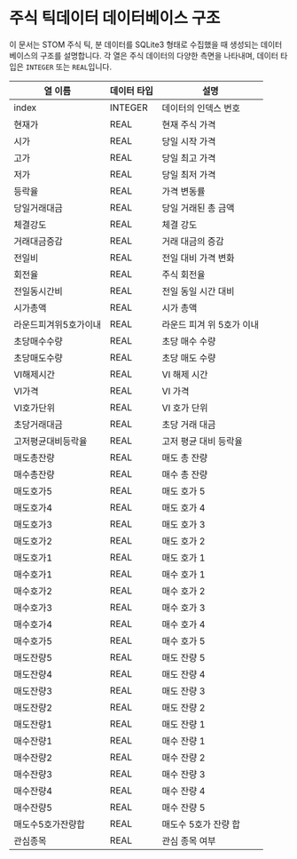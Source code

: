 # 주식 틱데이터 데이터베이스 구조

이 문서는 STOM 주식 틱, 분 데이터를 SQLite3 형태로 수집했을 때 생성되는 데이터베이스의 구조를 설명합니다. 각 열은 주식 데이터의 다양한 측면을 나타내며, 데이터 타입은 `INTEGER` 또는 `REAL`입니다.

| 열 이름 | 데이터 타입 | 설명 |
|---------|-------------|------|
| index | INTEGER | 데이터의 인덱스 번호 |
| 현재가 | REAL | 현재 주식 가격 |
| 시가 | REAL | 당일 시작 가격 |
| 고가 | REAL | 당일 최고 가격 |
| 저가 | REAL | 당일 최저 가격 |
| 등락율 | REAL | 가격 변동률 |
| 당일거래대금 | REAL | 당일 거래된 총 금액 |
| 체결강도 | REAL | 체결 강도 |
| 거래대금증감 | REAL | 거래 대금의 증감 |
| 전일비 | REAL | 전일 대비 가격 변화 |
| 회전율 | REAL | 주식 회전율 |
| 전일동시간비 | REAL | 전일 동일 시간 대비 |
| 시가총액 | REAL | 시가 총액 |
| 라운드피겨위5호가이내 | REAL | 라운드 피겨 위 5호가 이내 |
| 초당매수수량 | REAL | 초당 매수 수량 |
| 초당매도수량 | REAL | 초당 매도 수량 |
| VI해제시간 | REAL | VI 해제 시간 |
| VI가격 | REAL | VI 가격 |
| VI호가단위 | REAL | VI 호가 단위 |
| 초당거래대금 | REAL | 초당 거래 대금 |
| 고저평균대비등락율 | REAL | 고저 평균 대비 등락율 |
| 매도총잔량 | REAL | 매도 총 잔량 |
| 매수총잔량 | REAL | 매수 총 잔량 |
| 매도호가5 | REAL | 매도 호가 5 |
| 매도호가4 | REAL | 매도 호가 4 |
| 매도호가3 | REAL | 매도 호가 3 |
| 매도호가2 | REAL | 매도 호가 2 |
| 매도호가1 | REAL | 매도 호가 1 |
| 매수호가1 | REAL | 매수 호가 1 |
| 매수호가2 | REAL | 매수 호가 2 |
| 매수호가3 | REAL | 매수 호가 3 |
| 매수호가4 | REAL | 매수 호가 4 |
| 매수호가5 | REAL | 매수 호가 5 |
| 매도잔량5 | REAL | 매도 잔량 5 |
| 매도잔량4 | REAL | 매도 잔량 4 |
| 매도잔량3 | REAL | 매도 잔량 3 |
| 매도잔량2 | REAL | 매도 잔량 2 |
| 매도잔량1 | REAL | 매도 잔량 1 |
| 매수잔량1 | REAL | 매수 잔량 1 |
| 매수잔량2 | REAL | 매수 잔량 2 |
| 매수잔량3 | REAL | 매수 잔량 3 |
| 매수잔량4 | REAL | 매수 잔량 4 |
| 매수잔량5 | REAL | 매수 잔량 5 |
| 매도수5호가잔량합 | REAL | 매도수 5호가 잔량 합 |
| 관심종목 | REAL | 관심 종목 여부 |
